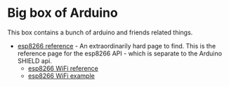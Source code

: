 # Big box of Arduino
This box contains a bunch of arduino and friends related things.

 - [esp8266 reference](http://esp8266.github.io/Arduino/versions/2.2.0/doc/reference.html) - An extraordinarily hard page to find. This is the reference page for the esp8266 API - which is separate to the Arduino SHIELD api.
    - [esp8266 WiFi reference](http://esp8266.github.io/Arduino/versions/2.2.0/doc/libraries.html#wifi-esp8266wifi-library)
    - [esp8266 WiFi example](https://github.com/esp8266/Arduino/blob/master/libraries/ESP8266WiFi/examples/WiFiClient/WiFiClient.ino)
